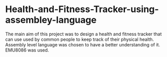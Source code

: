 # Health-and-Fitness-Tracker-using-assembley-language
The main aim of this project was to design a health and fitness tracker that can use used by common people to keep track of their physical health. Assembly level language was chosen to have a better understanding of it. EMU8086 was used.
